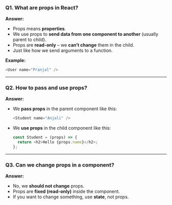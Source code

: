 ### **Q1. What are props in React?**

**Answer:**

* Props means **properties**.
* We use props to **send data from one component to another** (usually parent to child).
* Props are **read-only** – we **can’t change** them in the child.
* Just like how we send arguments to a function.

**Example:**

```js
<User name="Pranjal" />
```

---

### **Q2. How to pass and use props?**

**Answer:**

* We **pass props** in the parent component like this:

  ```js
  <Student name="Anjali" />
  ```
* We **use props** in the child component like this:

  ```js
  const Student = (props) => {
    return <h2>Hello {props.name}</h2>;
  };
  ```

---

### **Q3. Can we change props in a component?**

**Answer:**

* No, we **should not change** props.
* Props are **fixed (read-only)** inside the component.
* If you want to change something, use **state**, not props.

